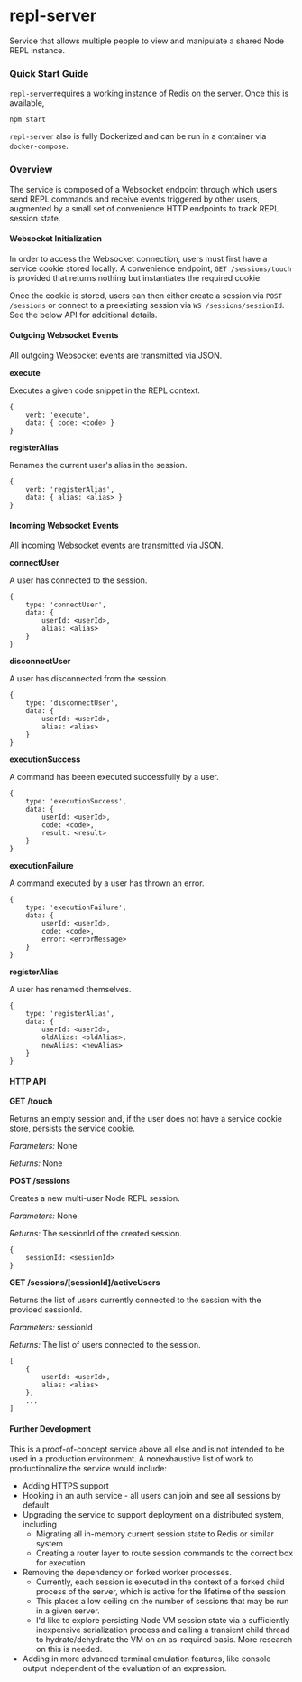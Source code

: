 # repl-server

Service that allows multiple people to view and manipulate a shared Node REPL instance.

### Quick Start Guide

`repl-server`requires a working instance of Redis on the server. Once this is available,

```
npm start
```

`repl-server` also is fully Dockerized and can be run in a container via `docker-compose`.

### Overview

The service is composed of a Websocket endpoint through which users send REPL commands and receive events triggered by other users, augmented by a small set of convenience HTTP endpoints to track REPL session state.

#### Websocket Initialization

In order to access the Websocket connection, users must first have a service cookie stored locally. A convenience endpoint, `GET /sessions/touch` is provided that returns nothing but instantiates the required cookie.

Once the cookie is stored, users can then either create a session via `POST /sessions` or connect to a preexisting session via `WS /sessions/sessionId`. See the below API for additional details.

#### Outgoing Websocket Events

All outgoing Websocket events are transmitted via JSON.

**execute**

Executes a given code snippet in the REPL context.

```
{
    verb: 'execute',
    data: { code: <code> }
}
```

**registerAlias**

Renames the current user's alias in the session.

```
{
    verb: 'registerAlias',
    data: { alias: <alias> }
}
```

#### Incoming Websocket Events

All incoming Websocket events are transmitted via JSON.

**connectUser**

A user has connected to the session.

```
{
    type: 'connectUser',
    data: {
        userId: <userId>,
        alias: <alias>
    }
}
```

**disconnectUser**

A user has disconnected from the session.

```
{
    type: 'disconnectUser',
    data: {
        userId: <userId>,
        alias: <alias>
    }
}
```

**executionSuccess**

A command has beeen executed successfully by a user.

```
{
    type: 'executionSuccess',
    data: {
        userId: <userId>,
        code: <code>,
        result: <result>
    }
}
```

**executionFailure**

A command executed by a user has thrown an error.

```
{
    type: 'executionFailure',
    data: {
        userId: <userId>,
        code: <code>,
        error: <errorMessage>
    }
}
```

**registerAlias**

A user has renamed themselves.

```
{
    type: 'registerAlias',
    data: {
        userId: <userId>,
        oldAlias: <oldAlias>,
        newAlias: <newAlias>
    }
}
```


#### HTTP API

**GET /touch**

Returns an empty session and, if the user does not have a service cookie store, persists the service cookie.

*Parameters:* None

*Returns:* None


**POST /sessions**

Creates a new multi-user Node REPL session.

*Parameters:* None

*Returns:* 
The sessionId of the created session.

```
{
    sessionId: <sessionId>
}
```

**GET /sessions/[sessionId]/activeUsers**

Returns the list of users currently connected to the session with the provided sessionId.

*Parameters:* sessionId

*Returns:* The list of users connected to the session.
```
[
    {
        userId: <userId>,
        alias: <alias>    
    },
    ...
]
```

#### Further Development

This is a proof-of-concept service above all else and is not intended to be used in a production environment. A nonexhaustive list of work to productionalize the service would include:

* Adding HTTPS support
* Hooking in an auth service - all users can join and see all sessions by default
* Upgrading the service to support deployment on a distributed system, including
    * Migrating all in-memory current session state to Redis or similar system
    * Creating a router layer to route session commands to the correct box for execution
* Removing the dependency on forked worker processes. 
    * Currently, each session is executed in the context of a forked child process of the server, which is active for the lifetime of the session
    * This places a low ceiling on the number of sessions that may be run in a given server.
    * I'd like to explore persisting Node VM session state via a sufficiently inexpensive serialization process and calling a transient child thread to hydrate/dehydrate the VM on an as-required basis. More research on this is needed.
* Adding in more advanced terminal emulation features, like console output independent of the evaluation of an expression.
